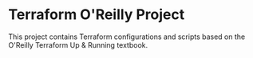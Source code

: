 # Terraform O'Reilly Project

This project contains Terraform configurations and scripts based on the O'Reilly Terraform Up & Running textbook.
